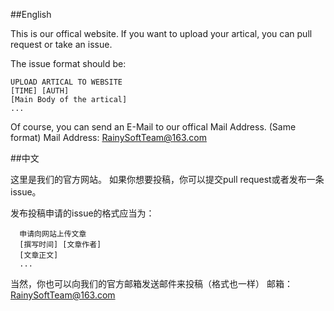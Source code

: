 ##English

This is our offical website.
If you want to upload your artical, you can pull request or take an issue.

The issue format should be:

    UPLOAD ARTICAL TO WEBSITE
    [TIME] [AUTH]
    [Main Body of the artical]
    ...


Of course, you can send an E-Mail to our offical Mail Address. (Same format)
Mail Address: RainySoftTeam@163.com


##中文

这里是我们的官方网站。
如果你想要投稿，你可以提交pull request或者发布一条issue。

发布投稿申请的issue的格式应当为：

      申请向网站上传文章
      [撰写时间] [文章作者]
      [文章正文]
      ...


当然，你也可以向我们的官方邮箱发送邮件来投稿（格式也一样）
邮箱：RainySoftTeam@163.com
